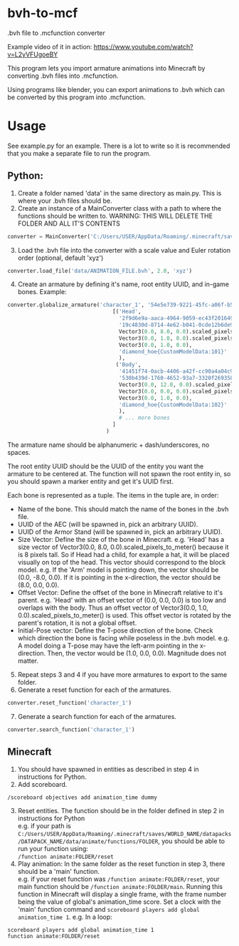 # bvh-to-mcf
.bvh file to .mcfunction converter  

Example video of it in action: https://www.youtube.com/watch?v=L2yVFUgoeBY

This program lets you import armature animations into Minecraft by converting .bvh files into .mcfunction.

Using programs like blender, you can export animations to .bvh which can be converted by this program into .mcfunction.

# Usage
See example.py for an example. There is a lot to write so it is recommended that you make a separate file to run the program.

## Python:
1. Create a folder named 'data' in the same directory as main.py. This is where your .bvh files should be.
2. Create an instance of a MainConverter class with a path to where the functions should be written to. WARNING: THIS WILL DELETE THE FOLDER AND ALL IT'S CONTENTS  
```py
converter = MainConverter('C:/Users/USER/AppData/Roaming/.minecraft/saves/WORLD_NAME/datapacks/DATAPACK_NAME/data/animate/functions/FOLDER')
```  
3. Load the .bvh file into the converter with a scale value and Euler rotation order (optional, default 'xyz')
```py
converter.load_file('data/ANIMATION_FILE.bvh', 2.0, 'xyz')
```
4. Create an armature by defining it's name, root entity UUID, and in-game bones. Example:
```py
converter.globalize_armature('character_1', '54e5e739-9221-45fc-a06f-b5326d174cf7',
                                 [('Head',
                                   '2f9d6e9a-aaca-4964-9059-ec43f2016499',
                                   '19c4830d-8714-4e62-b041-0cde12b6de96',
                                   Vector3(0.0, 8.0, 0.0).scaled_pixels_to_meter(),
                                   Vector3(0.0, 1.0, 0.0).scaled_pixels_to_meter(),
                                   Vector3(0.0, 1.0, 0.0),
                                   'diamond_hoe{CustomModelData:101}'
                                   ),
                                  ('Body',
                                   '41451f74-0acb-4406-a42f-cc90a4a04c9b',
                                   '530b439d-1760-4652-93a7-3320f269358a',
                                   Vector3(0.0, 12.0, 0.0).scaled_pixels_to_meter(),
                                   Vector3(0.0, 0.0, 0.0).scaled_pixels_to_meter(),
                                   Vector3(0.0, 1.0, 0.0),
                                   'diamond_hoe{CustomModelData:102}'
                                   ),
                                   # ... more bones
                                 ]
                               )
```
The armature name should be alphanumeric + dash/underscores, no spaces.  

The root entity UUID should be the UUID of the entity you want the armature to be centered at. The function will not spawn the root entity in, so you should spawn a marker entity and get it's UUID first.  

Each bone is represented as a tuple. The items in the tuple are, in order:  
* Name of the bone. This should match the name of the bones in the .bvh file.  
* UUID of the AEC (will be spawned in, pick an arbitrary UUID).  
* UUID of the Armor Stand (will be spawned in, pick an arbitrary UUID).  
* Size Vector: Define the size of the bone in Minecraft. e.g. 'Head' has a size vector of Vector3(0.0, 8.0, 0.0).scaled_pixels_to_meter() because it is 8 pixels tall. So if Head had a child, for example a hat, it will be placed visually on top of the head. This vector should correspond to the block model. e.g. If the 'Arm' model is pointing down, the vector should be (0.0, -8.0, 0.0). If it is pointing in the x-direction, the vector should be (8.0, 0.0, 0.0).  
* Offset Vector: Define the offset of the bone in Minecraft relative to it's parent. e.g. 'Head' with an offset vector of (0.0, 0.0, 0.0) is too low and overlaps with the body. Thus an offset vector of Vector3(0.0, 1.0, 0.0).scaled_pixels_to_meter() is used. This offset vector is rotated by the parent's rotation, it is not a global offset.  
* Initial-Pose vector: Define the T-pose direction of the bone. Check which direction the bone is facing while poseless in the .bvh model. e.g. A model doing a T-pose may have the left-arm pointing in the x-direction. Then, the vector would be (1.0, 0.0, 0.0). Magnitude does not matter.  

5. Repeat steps 3 and 4 if you have more armatures to export to the same folder.
6. Generate a reset function for each of the armatures.
```py
converter.reset_function('character_1')
```
7. Generate a search function for each of the armatures.
```py
converter.search_function('character_1')
```

## Minecraft
1. You should have spawned in entities as described in step 4 in instructions for Python.
2. Add scoreboard.
```
/scoreboard objectives add animation_time dummy
```
3. Reset entities. The function should be in the folder defined in step 2 in instructions for Python  
e.g. if your path is ```C:/Users/USER/AppData/Roaming/.minecraft/saves/WORLD_NAME/datapacks/DATAPACK_NAME/data/animate/functions/FOLDER```, you should be able to run your function using:  
```/function animate:FOLDER/reset```
4. Play animation: In the same folder as the reset function in step 3, there should be a 'main' function.  
e.g. if your reset function was ```/function animate:FOLDER/reset```, your main function should be ```/function animate:FOLDER/main```.
Running this function in Minecraft will display a single frame, with the frame number being the value of global's animation_time score. Set a clock with the 'main' function command and ```scoreboard players add global animation_time 1```.
e.g. In a loop:
```
scoreboard players add global animation_time 1
function animate:FOLDER/reset
```
